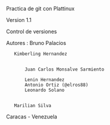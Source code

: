 Practica de git con Plattinux

Version 1.1

Control de versiones



Autores :  Bruno Palacios


	   Kimberling Hernandez


           Juan Carlos Monsalve Sarmiento

           Lenin Hernandez
 	       Antonio Ortiz (@elros88)
	       Leonardo Solano


	   Marilian Silva


Caracas - Venezuela
